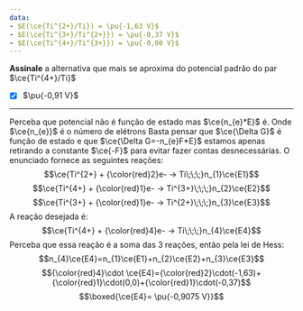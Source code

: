 ```yaml
---
data:
- $E(\ce{Ti^{2+}/Ti}) = \pu{-1,63 V}$
- $E(\ce{Ti^{3+}/Ti^{2+}}) = \pu{-0,37 V}$
- $E(\ce{Ti^{4+}/Ti^{3+}}) = \pu{-0,00 V}$
---
```


**Assinale** a alternativa que mais se aproxima do potencial padrão do par $\ce{Ti^{4+}/Ti}$

- [x] $\pu{-0,91 V}$

---

Perceba que potencial não é função de estado mas $\ce{n_{e}*E}$ é. Onde $\ce{n_{e}}$ é o número de elétrons
Basta pensar que $\ce{\Delta G}$ é função de estado e que $\ce{\Delta G=-n_{e}F*E}$ estamos apenas retirando a constante $\ce{-F}$ para evitar fazer contas desnecessárias.
O enunciado fornece as seguintes reações:
$$\ce{Ti^{2+} + {\color{red}2}e- -> Ti\;\;\;}n_{1}\ce{E1}$$
$$\ce{Ti^{4+} + {\color{red}1}e- -> Ti^{3+}\;\;\;}n_{2}\ce{E2}$$
$$\ce{Ti^{3+} + {\color{red}1}e- -> Ti^{2+}\;\;\;}n_{3}\ce{E3}$$
A reação desejada é:
$$\ce{Ti^{4+} + {\color{red}4}e- -> Ti\;\;\;}n_{4}\ce{E4}$$
Perceba que essa reação é a soma das 3 reações, então pela lei de Hess:
$$n_{4}\ce{E4}=n_{1}\ce{E1}+n_{2}\ce{E2}+n_{3}\ce{E3}$$
$${\color{red}4}\cdot \ce{E4}={\color{red}2}\cdot(-1,63)+{\color{red}1}\cdot(0,0)+{\color{red}1}\cdot(-0,37)$$
$$\boxed{\ce{E4}= \pu{-0,9075 V}}$$

